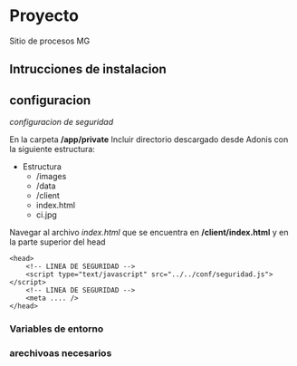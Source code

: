 # Proyecto

Sitio de procesos MG

## Intrucciones de instalacion

## configuracion

_configuracion de seguridad_

En la carpeta **/app/private**
Incluir directorio descargado desde Adonis con la siguiente estructura:

- Estructura
  - /images
  - /data
  - /client
  - index.html
  - ci.jpg

Navegar al archivo _index.html_ que se encuentra en **/client/index.html** y en la parte superior del head

```
<head>
    <!-- LINEA DE SEGURIDAD -->
    <script type="text/javascript" src="../../conf/seguridad.js"></script>
    <!-- LINEA DE SEGURIDAD -->
    <meta .... />
</head>

```

### Variables de entorno

### arechivoas necesarios
